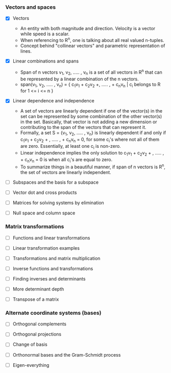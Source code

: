 ### Vectors and spaces
- [x] Vectors
    - An entity with both magnitude and direction. Velocity is a vector while speed is a scalar.
    - When referencing to R<sup>n</sup>, one is talking about all real valued n-tuples.
    - Concept behind "collinear vectors" and parametric representation of lines.

- [x] Linear combinations and spans
    - Span of n vectors v<sub>1</sub>, v<sub>2</sub>, ..... , v<sub>n</sub> is a set of all vectors in R<sup>n</sup> that can be represented by a linear combination of the n vectors.
    - span(v<sub>1</sub>, v<sub>2</sub>, ..... , v<sub>n</sub>) = { c<sub>1</sub>v<sub>1</sub> + c<sub>2</sub>v<sub>2</sub> +, ..... , + c<sub>n</sub>v<sub>n</sub> | c<sub>i</sub> belongs to R for 1 <= i <= n }

- [x] Linear dependence and independence
    - A set of vectors are linearly dependent if one of the vector(s) in the set can be represented by some combination of the other vector(s) in the set. Basically, that vector is not adding a new dimension or contributing to the span of the vectors that can represent it.
    - Formally, a set S = {v<sub>1</sub>, v<sub>2</sub>, ..... , v<sub>n</sub>} is linearly dependent if and only if c<sub>1</sub>v<sub>1</sub> + c<sub>2</sub>v<sub>2</sub> + , ..... , + c<sub>n</sub>v<sub>n</sub> = 0, for some c<sub>i</sub>'s where not all of them are zero. Essentially, at least one c<sub>i</sub> is non-zero.
    - Linear independence implies the only solution to c<sub>1</sub>v<sub>1</sub> + c<sub>2</sub>v<sub>2</sub> + , ..... , + c<sub>n</sub>v<sub>n</sub> = 0 is when all c<sub>i</sub>'s are equal to zero.
    - To summarize things in a beautiful manner, if span of n vectors is R<sup>n</sup>, the set of vectors are linearly independent.

- [ ] Subspaces and the basis for a subspace

- [ ] Vector dot and cross products

- [ ] Matrices for solving systems by elimination

- [ ] Null space and column space

### Matrix transformations
- [ ] Functions and linear transformations

- [ ] Linear transformation examples

- [ ] Transformations and matrix multiplication

- [ ] Inverse functions and transformations

- [ ] Finding inverses and determinants

- [ ] More determinant depth

- [ ] Transpose of a matrix


### Alternate coordinate systems (bases)
- [ ] Orthogonal complements

- [ ] Orthogonal projections

- [ ] Change of basis

- [ ] Orthonormal bases and the Gram-Schmidt process

- [ ] Eigen-everything
